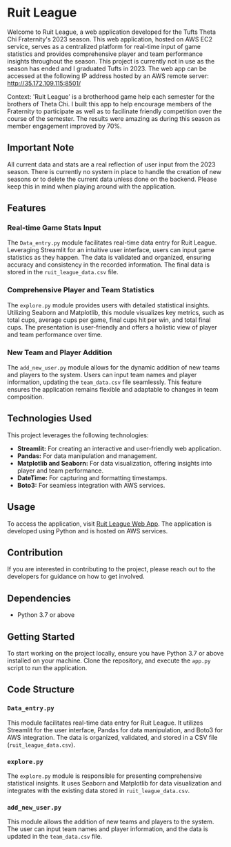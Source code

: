 # Ruit League

Welcome to Ruit League, a web application developed for the Tufts Theta Chi Fraternity's 2023 season. This web application, hosted on AWS EC2 service, serves as a centralized platform for real-time input of game statistics and provides comprehensive player and team performance insights throughout the season. This project is currently not in use as the season has ended and I graduated Tufts in 2023. The web app can be accessed at the following IP address hosted by an AWS remote server: http://35.172.109.115:8501/

Context: 'Ruit League' is a brotherhood game help each semester for the brothers of Theta Chi. I built this app to help encourage members of the Fraternity to participate as well as to facilinate friendly competition over the course of the semester. The results were amazing as during this season as member engagement improved by 70%.

## Important Note
All current data and stats are a real reflection of user input from the 2023 season. There is currently no system in place to handle the creation of new seasons or to delete the current data unless done on the backend. Please keep this in mind when playing around with the application.


## Features

### Real-time Game Stats Input

The `Data_entry.py` module facilitates real-time data entry for Ruit League. Leveraging Streamlit for an intuitive user interface, users can input game statistics as they happen. The data is validated and organized, ensuring accuracy and consistency in the recorded information. The final data is stored in the `ruit_league_data.csv` file.

### Comprehensive Player and Team Statistics

The `explore.py` module provides users with detailed statistical insights. Utilizing Seaborn and Matplotlib, this module visualizes key metrics, such as total cups, average cups per game, final cups hit per win, and total final cups. The presentation is user-friendly and offers a holistic view of player and team performance over time.

### New Team and Player Addition

The `add_new_user.py` module allows for the dynamic addition of new teams and players to the system. Users can input team names and player information, updating the `team_data.csv` file seamlessly. This feature ensures the application remains flexible and adaptable to changes in team composition.

## Technologies Used

This project leverages the following technologies:

- **Streamlit:** For creating an interactive and user-friendly web application.
- **Pandas:** For data manipulation and management.
- **Matplotlib and Seaborn:** For data visualization, offering insights into player and team performance.
- **DateTime:** For capturing and formatting timestamps.
- **Boto3:** For seamless integration with AWS services.

## Usage

To access the application, visit [Ruit League Web App](http://35.172.109.115:8501/). The application is developed using Python and is hosted on AWS services.

## Contribution

If you are interested in contributing to the project, please reach out to the developers for guidance on how to get involved.

## Dependencies

- Python 3.7 or above

## Getting Started

To start working on the project locally, ensure you have Python 3.7 or above installed on your machine. Clone the repository, and execute the `app.py` script to run the application.

## Code Structure

### `Data_entry.py`

This module facilitates real-time data entry for Ruit League. It utilizes Streamlit for the user interface, Pandas for data manipulation, and Boto3 for AWS integration. The data is organized, validated, and stored in a CSV file (`ruit_league_data.csv`).

### `explore.py`

The `explore.py` module is responsible for presenting comprehensive statistical insights. It uses Seaborn and Matplotlib for data visualization and integrates with the existing data stored in `ruit_league_data.csv`.

### `add_new_user.py`

This module allows the addition of new teams and players to the system. The user can input team names and player information, and the data is updated in the `team_data.csv` file.
